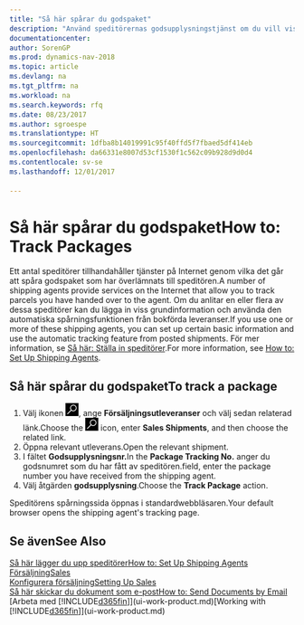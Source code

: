 ```yaml
---
title: "Så här spårar du godspaket"
description: "Använd speditörernas godsupplysningstjänst om du vill visa förloppet för en leverans."
documentationcenter: 
author: SorenGP
ms.prod: dynamics-nav-2018
ms.topic: article
ms.devlang: na
ms.tgt_pltfrm: na
ms.workload: na
ms.search.keywords: rfq
ms.date: 08/23/2017
ms.author: sgroespe
ms.translationtype: HT
ms.sourcegitcommit: 1dfba8b14019991c95f40ffd5f7fbaed5df414eb
ms.openlocfilehash: da66331e8007d53cf1530f1c562c09b928d9d0d4
ms.contentlocale: sv-se
ms.lasthandoff: 12/01/2017

---
```

# <a name="how-to-track-packages"></a><span data-ttu-id="e08a9-103">Så här spårar du godspaket</span><span class="sxs-lookup"><span data-stu-id="e08a9-103">How to: Track Packages</span></span>
<span data-ttu-id="e08a9-104">Ett antal speditörer tillhandahåller tjänster på Internet genom vilka det går att spåra godspaket som har överlämnats till speditören.</span><span class="sxs-lookup"><span data-stu-id="e08a9-104">A number of shipping agents provide services on the Internet that allow you to track parcels you have handed over to the agent.</span></span> <span data-ttu-id="e08a9-105">Om du anlitar en eller flera av dessa speditörer kan du lägga in viss grundinformation och använda den automatiska spårningsfunktionen från bokförda leveranser.</span><span class="sxs-lookup"><span data-stu-id="e08a9-105">If you use one or more of these shipping agents, you can set up certain basic information and use the automatic tracking feature from posted shipments.</span></span> <span data-ttu-id="e08a9-106">För mer information, se [Så här: Ställa in speditörer](sales-how-to-set-up-shipping-agents.md).</span><span class="sxs-lookup"><span data-stu-id="e08a9-106">For more information, see [How to: Set Up Shipping Agents](sales-how-to-set-up-shipping-agents.md).</span></span>

## <a name="to-track-a-package"></a><span data-ttu-id="e08a9-107">Så här spårar du godspaket</span><span class="sxs-lookup"><span data-stu-id="e08a9-107">To track a package</span></span>
1. <span data-ttu-id="e08a9-108">Välj ikonen ![Söka efter sida eller rapport](media/ui-search/search_small.png "ikonen Söka efter sida eller rapport"), ange **Försäljningsutleveranser** och välj sedan relaterad länk.</span><span class="sxs-lookup"><span data-stu-id="e08a9-108">Choose the ![Search for Page or Report](media/ui-search/search_small.png "Search for Page or Report icon") icon, enter **Sales Shipments**, and then choose the related link.</span></span>
2. <span data-ttu-id="e08a9-109">Öppna relevant utleverans.</span><span class="sxs-lookup"><span data-stu-id="e08a9-109">Open the relevant shipment.</span></span>
3. <span data-ttu-id="e08a9-110">I fältet **Godsupplysningsnr.**</span><span class="sxs-lookup"><span data-stu-id="e08a9-110">In the **Package Tracking No.**</span></span> <span data-ttu-id="e08a9-111">anger du godsnumret som du har fått av speditören.</span><span class="sxs-lookup"><span data-stu-id="e08a9-111">field, enter the package number you have received from the shipping agent.</span></span>
4. <span data-ttu-id="e08a9-112">Välj åtgärden **godsupplysning**.</span><span class="sxs-lookup"><span data-stu-id="e08a9-112">Choose the **Track Package** action.</span></span>

<span data-ttu-id="e08a9-113">Speditörens spårningssida öppnas i standardwebbläsaren.</span><span class="sxs-lookup"><span data-stu-id="e08a9-113">Your default browser opens the shipping agent's tracking page.</span></span>

## <a name="see-also"></a><span data-ttu-id="e08a9-114">Se även</span><span class="sxs-lookup"><span data-stu-id="e08a9-114">See Also</span></span>
[<span data-ttu-id="e08a9-115">Så här lägger du upp speditörer</span><span class="sxs-lookup"><span data-stu-id="e08a9-115">How to: Set Up Shipping Agents</span></span>](sales-how-to-set-up-shipping-agents.md)  
[<span data-ttu-id="e08a9-116">Försäljning</span><span class="sxs-lookup"><span data-stu-id="e08a9-116">Sales</span></span>](sales-manage-sales.md)  
[<span data-ttu-id="e08a9-117">Konfigurera försäljning</span><span class="sxs-lookup"><span data-stu-id="e08a9-117">Setting Up Sales</span></span>](sales-setup-sales.md)  
[<span data-ttu-id="e08a9-118">Så här skickar du dokument som e-post</span><span class="sxs-lookup"><span data-stu-id="e08a9-118">How to: Send Documents by Email</span></span>](ui-how-send-documents-email.md)  
<span data-ttu-id="e08a9-119">[Arbeta med [!INCLUDE[d365fin](includes/d365fin_md.md)]](ui-work-product.md)</span><span class="sxs-lookup"><span data-stu-id="e08a9-119">[Working with [!INCLUDE[d365fin](includes/d365fin_md.md)]](ui-work-product.md)</span></span>

